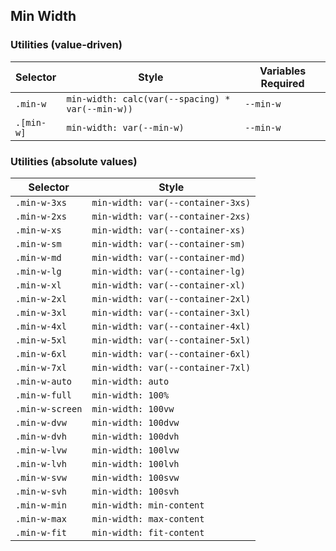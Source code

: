## Min Width

### Utilities (value-driven)

| Selector   | Style                                            | Variables Required |
| ---------- | ------------------------------------------------ | ------------------ |
| `.min-w`   | `min-width: calc(var(--spacing) * var(--min-w))` | `--min-w`          |
| `.[min-w]` | `min-width: var(--min-w)`                        | `--min-w`          |

### Utilities (absolute values)

| Selector        | Style                             |
| --------------- | --------------------------------- |
| `.min-w-3xs`    | `min-width: var(--container-3xs)` |
| `.min-w-2xs`    | `min-width: var(--container-2xs)` |
| `.min-w-xs`     | `min-width: var(--container-xs)`  |
| `.min-w-sm`     | `min-width: var(--container-sm)`  |
| `.min-w-md`     | `min-width: var(--container-md)`  |
| `.min-w-lg`     | `min-width: var(--container-lg)`  |
| `.min-w-xl`     | `min-width: var(--container-xl)`  |
| `.min-w-2xl`    | `min-width: var(--container-2xl)` |
| `.min-w-3xl`    | `min-width: var(--container-3xl)` |
| `.min-w-4xl`    | `min-width: var(--container-4xl)` |
| `.min-w-5xl`    | `min-width: var(--container-5xl)` |
| `.min-w-6xl`    | `min-width: var(--container-6xl)` |
| `.min-w-7xl`    | `min-width: var(--container-7xl)` |
| `.min-w-auto`   | `min-width: auto`                 |
| `.min-w-full`   | `min-width: 100%`                 |
| `.min-w-screen` | `min-width: 100vw`                |
| `.min-w-dvw`    | `min-width: 100dvw`               |
| `.min-w-dvh`    | `min-width: 100dvh`               |
| `.min-w-lvw`    | `min-width: 100lvw`               |
| `.min-w-lvh`    | `min-width: 100lvh`               |
| `.min-w-svw`    | `min-width: 100svw`               |
| `.min-w-svh`    | `min-width: 100svh`               |
| `.min-w-min`    | `min-width: min-content`          |
| `.min-w-max`    | `min-width: max-content`          |
| `.min-w-fit`    | `min-width: fit-content`          |
